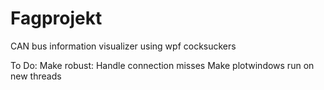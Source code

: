 # Fagprojekt
CAN bus information visualizer using wpf
cocksuckers

To Do:
  Make robust:
    Handle connection misses
  Make plotwindows run on new threads
